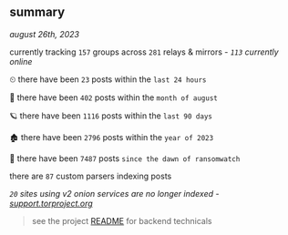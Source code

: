 
## summary
_august 26th, 2023_

currently tracking `157` groups across `281` relays & mirrors - _`113` currently online_

⏲ there have been `23` posts within the `last 24 hours`

🦈 there have been `402` posts within the `month of august`

🪐 there have been `1116` posts within the `last 90 days`

🏚 there have been `2796` posts within the `year of 2023`

🦕 there have been `7487` posts `since the dawn of ransomwatch`

there are `87` custom parsers indexing posts

_`20` sites using v2 onion services are no longer indexed - [support.torproject.org](https://support.torproject.org/onionservices/v2-deprecation/)_

> see the project [README](https://github.com/joshhighet/ransomwatch#ransomwatch--) for backend technicals
